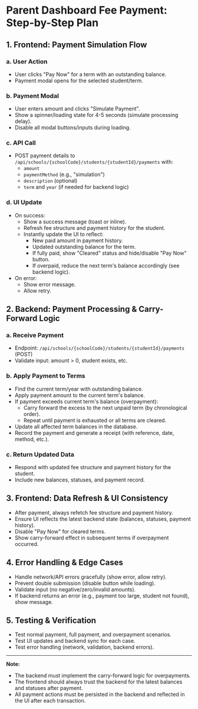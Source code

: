 # Parent Dashboard Fee Payment: Step-by-Step Plan

## 1. Frontend: Payment Simulation Flow

### a. User Action
- User clicks "Pay Now" for a term with an outstanding balance.
- Payment modal opens for the selected student/term.

### b. Payment Modal
- User enters amount and clicks "Simulate Payment".
- Show a spinner/loading state for 4-5 seconds (simulate processing delay).
- Disable all modal buttons/inputs during loading.

### c. API Call
- POST payment details to `/api/schools/{schoolCode}/students/{studentId}/payments` with:
  - `amount`
  - `paymentMethod` (e.g., "simulation")
  - `description` (optional)
  - `term` and `year` (if needed for backend logic)

### d. UI Update
- On success:
  - Show a success message (toast or inline).
  - Refresh fee structure and payment history for the student.
  - Instantly update the UI to reflect:
    - New paid amount in payment history.
    - Updated outstanding balance for the term.
    - If fully paid, show "Cleared" status and hide/disable "Pay Now" button.
    - If overpaid, reduce the next term's balance accordingly (see backend logic).
- On error:
  - Show error message.
  - Allow retry.

## 2. Backend: Payment Processing & Carry-Forward Logic

### a. Receive Payment
- Endpoint: `/api/schools/{schoolCode}/students/{studentId}/payments` (POST)
- Validate input: amount > 0, student exists, etc.

### b. Apply Payment to Terms
- Find the current term/year with outstanding balance.
- Apply payment amount to the current term's balance.
- If payment exceeds current term's balance (overpayment):
  - Carry forward the excess to the next unpaid term (by chronological order).
  - Repeat until payment is exhausted or all terms are cleared.
- Update all affected term balances in the database.
- Record the payment and generate a receipt (with reference, date, method, etc.).

### c. Return Updated Data
- Respond with updated fee structure and payment history for the student.
- Include new balances, statuses, and payment record.

## 3. Frontend: Data Refresh & UI Consistency
- After payment, always refetch fee structure and payment history.
- Ensure UI reflects the latest backend state (balances, statuses, payment history).
- Disable "Pay Now" for cleared terms.
- Show carry-forward effect in subsequent terms if overpayment occurred.

## 4. Error Handling & Edge Cases
- Handle network/API errors gracefully (show error, allow retry).
- Prevent double submission (disable button while loading).
- Validate input (no negative/zero/invalid amounts).
- If backend returns an error (e.g., payment too large, student not found), show message.

## 5. Testing & Verification
- Test normal payment, full payment, and overpayment scenarios.
- Test UI updates and backend sync for each case.
- Test error handling (network, validation, backend errors).

---

**Note:**
- The backend must implement the carry-forward logic for overpayments.
- The frontend should always trust the backend for the latest balances and statuses after payment.
- All payment actions must be persisted in the backend and reflected in the UI after each transaction. 